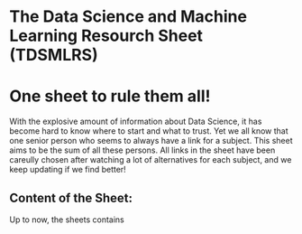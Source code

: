 # The Data Science and Machine Learning Resourch Sheet (TDSMLRS)
# One sheet to rule them all!

With the explosive amount of information about Data Science, it has become hard to know where to start and what to trust.
Yet we all know that one senior person who seems to always have a link for a subject. This sheet aims to be the sum of all these persons.
All links in the sheet have been careully chosen after watching a lot of alternatives for each subject, and we keep updating if we find better!

## Content of the Sheet: 
Up to now, the sheets contains
  
